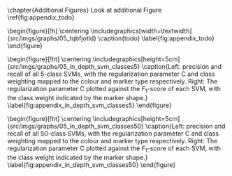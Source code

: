 \chapter{Additional Figures}
Look at additional Figure \ref{fig:appendix_todo}

<!-- prettier-ignore-start -->
\begin{figure}[!h]
    \centering
    \includegraphics[width=\textwidth]{src/imgs/graphs/05_tqbfjotld}
    \caption{todo}
    \label{fig:appendix_todo}
\end{figure}
<!-- prettier-ignore-end -->

<!-- prettier-ignore-start -->
\begin{figure}[!ht]
    \centering
    \includegraphics[height=5cm]{src/imgs/graphs/05_in_depth_svm_classes5}
    \caption{Left: precision and recall of all 5-class SVMs, with the
    regularization parameter C and class weighting mapped to the colour and
    marker type respectively. Right: The regularization parameter C plotted
    against the $F_1$-score of each SVM, with the class weight indicated by the
    marker shape.}
    \label{fig:appendix_in_depth_svm_classes5}
\end{figure}
<!-- prettier-ignore-end -->

<!-- prettier-ignore-start -->
\begin{figure}[!ht]
    \centering
    \includegraphics[height=5cm]{src/imgs/graphs/05_in_depth_svm_classes50}
    \caption{Left: precision and recall of all 50-class SVMs, with the
    regularization parameter C and class weighting mapped to the colour and
    marker type respectively. Right: The regularization parameter C plotted
    against the $F_1$-score of each SVM, with the class weight indicated by the
    marker shape.}
    \label{fig:appendix_in_depth_svm_classes50}
\end{figure}
<!-- prettier-ignore-end -->
